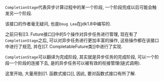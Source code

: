 `CompletionStage`代表异步计算过程中的某一个阶段, 一个阶段完成以后可能会触发另一个阶段.

该接口的作者毫无疑问, 也是`Doug Lea`在jdk1.8中编写的.

之前只有[[3. Future接口]]中的5个操作对异步任务进行管理, 现在有了`CompletionStage`之后, 可以对异步任务进行更加丰富的操作, 这些操作都在该接口中进行了规范, 并在[[7. CompletableFuture类]]中进行了实现. 

`CompletionStage`可以翻译为完成阶段, 其实就是异步任务的完成阶段, 可以一个阶段一个阶段的连接下去, 是的异步任务可以被有效的衔接管理(链式调用).

这里开始, 大量用到[[1. 函数式接口]], 因此, 要对函数式接口有所了解. 
